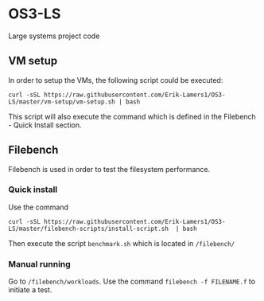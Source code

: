 # OS3-LS
Large systems project code

## VM setup
In order to setup the VMs, the following script could be executed:
```
curl -sSL https://raw.githubusercontent.com/Erik-Lamers1/OS3-LS/master/vm-setup/vm-setup.sh | bash
```

This script will also execute the command which is defined in the Filebench - Quick Install section. 

## Filebench
Filebench is used in order to test the filesystem performance. 

### Quick install

Use the command 

```
curl -sSL https://raw.githubusercontent.com/Erik-Lamers1/OS3-LS/master/filebench-scripts/install-script.sh  | bash
```

Then execute the script ```benchmark.sh``` which is located in ```/filebench/```

### Manual running

Go to ```/filebench/workloads```. Use the command ```filebench -f FILENAME.f``` to initiate a test.

